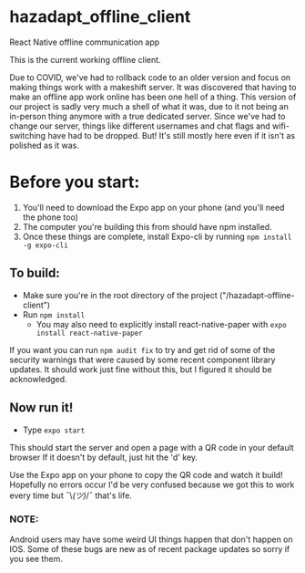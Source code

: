 # hazadapt_offline_client
React Native offline communication app


This is the current working offline client. 

Due to COVID, we've had to rollback code to an older version and focus on making things work with a makeshift server.
It was discovered that having to make an offline app work online has been one hell of a thing.
This version of our project is sadly very much a shell of what it was, due to it not being an in-person
thing anymore with a true dedicated server. Since we've had to change our server, things like different usernames 
and chat flags and wifi-switching have had to be dropped. But! It's still mostly here even if it isn't as polished as it was.

# Before you start:
1. You'll need to download the Expo app on your phone (and you'll need the phone too)
2. The computer you're building this from should have npm installed.
3. Once these things are complete, install Expo-cli by running `npm install -g expo-cli`

## To build:
- Make sure you're in the root directory of the project ("/hazadapt-offline-client")
- Run `npm install`
  - You may also need to explicitly install react-native-paper with `expo install react-native-paper`

If you want you can run `npm audit fix` to try and get rid of some of the security warnings that were caused by some recent component
library updates. It should work just fine without this, but I figured it should be acknowledged.

## Now run it!
- Type `expo start`

This should start the server and open a page with a QR code in your default browser
If it doesn't by default, just hit the 'd' key.

Use the Expo app on your phone to copy the QR code and watch it build! Hopefully no errors occur I'd be very confused because
we got this to work every time but ¯\\_(ツ)_/¯ that's life.

### NOTE:
Android users may have some weird UI things happen that don't happen on IOS. Some of these bugs are new as of recent package updates so sorry if you see them.

